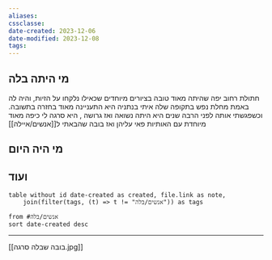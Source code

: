 ```yaml
---
aliases: 
cssclasse: 
date-created: 2023-12-06
date-modified: 2023-12-08
tags: 
---
```


## מי היתה בלה

חתולת רחוב יפה שהיתה מאוד טובה בציורים מיוחדים שכאילו נלקחו על הזיות, והיה לה באמת מחלת נפש
בתקופה שלה איתי בנתניה היא התעניינה מאוד בחזרה בתשובה. וכשפגשתי אותה לפני הרבה שנים היא היתה נשואה ואז גרושה , היא סרגה לי כיפה מאוד מיוחדת עם האותיות פאי עליהן ואז בובה שהבאתי ל[[אנשים/איילה]]

## מי היה היום

## ועוד

```dataview
table without id date-created as created, file.link as note,
	join(filter(tags, (t) => t != "אנשים/בלה")) as tags

from #אנשים/בלה
sort date-created desc
```

<hr  style="clear:both"/>

[[בובה שבלה סרגה.jpg]]
